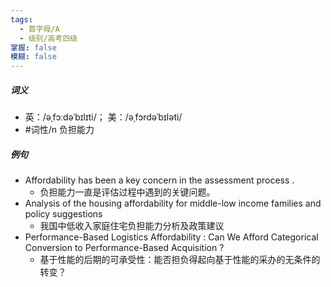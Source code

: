 ```yaml
---
tags:
  - 首字母/A
  - 级别/高考四级
掌握: false
模糊: false
---
```

##### 词义
- 英：/əˌfɔːdəˈbɪlɪti/； 美：/əˌfɔrdəˈbɪləti/
- #词性/n  负担能力
##### 例句
- Affordability has been a key concern in the assessment process .
	- 负担能力一直是评估过程中遇到的关键问题。
- Analysis of the housing affordability for middle-low income families and policy suggestions
	- 我国中低收入家庭住宅负担能力分析及政策建议
- Performance-Based Logistics Affordability : Can We Afford Categorical Conversion to Performance-Based Acquisition ?
	- 基于性能的后期的可承受性：能否担负得起向基于性能的采办的无条件的转变？
